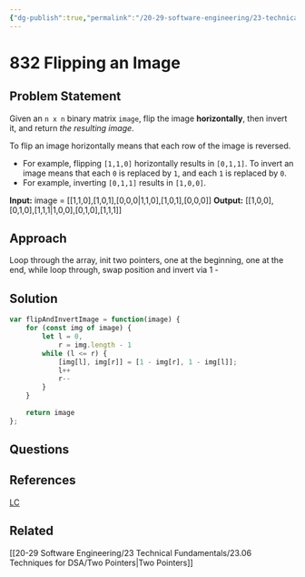 ```yaml
---
{"dg-publish":true,"permalink":"/20-29-software-engineering/23-technical-fundamentals/23-03-leetcode/832-flipping-an-image/","tags":["code/dsa/two_pointers"],"created":"2023-11-08T07:07:35.349-06:00","updated":"2023-11-08T07:10:50.591-06:00"}
---
```


# 832 Flipping an Image
## Problem Statement
Given an `n x n` binary matrix `image`, flip the image **horizontally**, then invert it, and return _the resulting image_.

To flip an image horizontally means that each row of the image is reversed.
- For example, flipping `[1,1,0]` horizontally results in `[0,1,1]`.
To invert an image means that each `0` is replaced by `1`, and each `1` is replaced by `0`.
- For example, inverting `[0,1,1]` results in `[1,0,0]`.

**Input:** image = [[1,1,0],[1,0,1],[0,0,0\|1,1,0],[1,0,1],[0,0,0]]
**Output:** [[1,0,0],[0,1,0],[1,1,1\|1,0,0],[0,1,0],[1,1,1]]
## Approach
Loop through the array, init two pointers, one at the beginning, one at the end, while loop through, swap position and invert via 1 -
## Solution
```javascript
var flipAndInvertImage = function(image) {
	for (const img of image) {
		let l = 0,
			r = img.length - 1
		while (l <= r) {
			[img[l], img[r]] = [1 - img[r], 1 - img[l]];
			l++
			r--
		}
	}
  
	return image
};
```
## Questions
## References
[LC](https://leetcode.com/problems/flipping-an-image/description/)
## Related
[[20-29 Software Engineering/23 Technical Fundamentals/23.06 Techniques for DSA/Two Pointers\|Two Pointers]]
